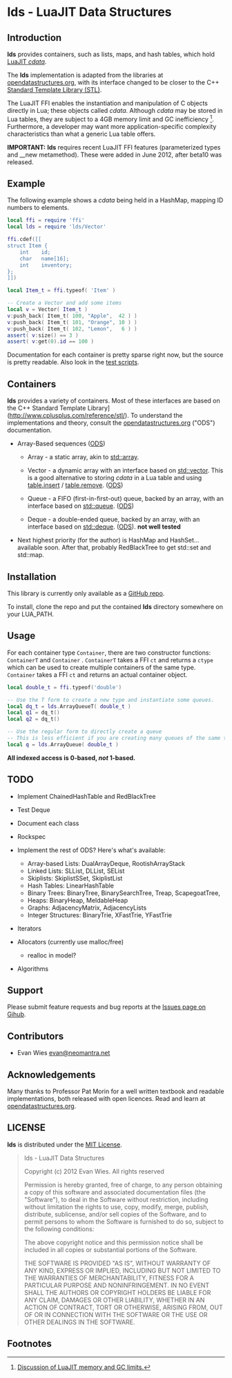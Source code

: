 
# lds - LuaJIT Data Structures

## Introduction

**lds** provides containers, such as lists, maps, and hash tables, which hold [LuaJIT *cdata*](http://luajit.org/ext_ffi_api.html).   

The **lds** implementation is adapted from the libraries at [opendatastructures.org](http://opendatastructures.org), with its interface changed to be closer to the C++ [Standard Template Library (STL)](http://www.cplusplus.com/reference/stl/).  

The LuaJIT FFI enables the instantiation and manipulation of C objects directly in Lua; these objects called *cdata*.  Although *cdata* may be stored in Lua tables, they are subject to a 4GB memory limit and GC inefficiency [^1].  Furthermore, a developer may want more application-specific complexity characteristics than what a generic Lua table offers.

**IMPORTANT:**  **lds** requires recent LuaJIT FFI features (parameterized types and __new metamethod).  These were added in June 2012, after beta10 was released.

## Example

The following example shows a *cdata* being held in a HashMap, mapping ID numbers to elements. 

```lua
local ffi = require 'ffi'
local lds = require 'lds/Vector'

ffi.cdef([[
struct Item {
    int    id;
    char   name[16];
    int    inventory;
};
]])

local Item_t = ffi.typeof( 'Item' )

-- Create a Vector and add some items
local v = Vector( Item_t )
v:push_back( Item_t( 100, "Apple",  42 ) )
v:push_back( Item_t( 101, "Orange", 10 ) )
v:push_back( Item_t( 102, "Lemon",   6 ) )
assert( v:size() == 3 )
assert( v:get(0).id == 100 )
```

Documentation for each container is pretty sparse right now, but the source is pretty readable.  Also look in the [test scripts](https://github.com/neomantra/lds/tree/master/tests).

## Containers

**lds** provides a variety of containers.  Most of these interfaces are based on the C++ Standard Template Library](http://www.cplusplus.com/reference/stl/).  To understand the implementations and theory, consult the [opendatastructures.org](http://opendatastructures.org/ods-cpp/) ("ODS") documentation.

  * Array-Based sequences ([ODS](http://opendatastructures.org/ods-cpp/2_Array_Based_Lists.html))

    * Array - a static array, akin to [std::array](http://www.cplusplus.com/reference/stl/array/).

    * Vector - a dynamic array with an interface based on [std::vector](http://www.cplusplus.com/reference/stl/vector/).  This is a good alternative to storing *cdata* in a Lua table and using [table.insert](http://www.lua.org/manual/5.1/manual.html#pdf-table.insert) / [table.remove](http://www.lua.org/manual/5.1/manual.html#pdf-table.remove). ([ODS](http://opendatastructures.org/ods-cpp/2_1_Fast_Stack_Operations_U.html))

    * Queue - a FIFO (first-in-first-out) queue, backed by an array, with an interface based on [std::queue](http://www.cplusplus.com/reference/stl/queue/). ([ODS](http://opendatastructures.org/ods-cpp/2_3_Array_Based_Queue.html))

    * Deque - a double-ended queue, backed by an array, with an interface based on [std::deque](http://www.cplusplus.com/reference/stl/deque/).  ([ODS](http://opendatastructures.org/ods-cpp/2_4_Fast_Deque_Operations_U.html)).  **not well tested**

 * Next highest priority (for the author) is HashMap and HashSet… available soon.  After that, probably RedBlackTree to get std::set and std::map.

## Installation

This library is currently only available as a [GitHub repo](https://github.com/neomantra/lds).  

To install, clone the repo and put the contained **lds** directory somewhere on your LUA_PATH.

  
## Usage

For each container type `Container`, there are two constructor functions: `ContainerT` and `Container` .  `ContainerT` takes a FFI `ct` and returns a `ctype` which can be used to create multiple containers of the same type.   `Container` takes a FFI `ct` and returns an actual container object.

```lua
local double_t = ffi.typeof('double')

-- Use the T form to create a new type and instantiate some queues.
local dq_t = lds.ArrayQueueT( double_t )
local q1 = dq_t()
local q2 = dq_t()

-- Use the regular form to directly create a queue
-- This is less efficient if you are creating many queues of the same type.
local q = lds.ArrayQueue( double_t )
```

**All indexed access is 0-based, *not* 1-based.**


## TODO

  * Implement ChainedHashTable and RedBlackTree
  
  * Test Deque
  
  * Document each class

  * Rockspec

  * Implement the rest of ODS?  Here's what's available:
    * Array-based Lists: DualArrayDeque, RootishArrayStack
    * Linked Lists:  SLList, DLList, SEList
    * Skiplists:  SkiplistSSet, SkiplistList
    * Hash Tables:  LinearHashTable
    * Binary Trees:  BinaryTree, BinarySearchTree, Treap, ScapegoatTree, 
    * Heaps:  BinaryHeap, MeldableHeap
    * Graphs:  AdjacencyMatrix, AdjacencyLists
    * Integer Structures: BinaryTrie, XFastTrie, YFastTrie

  * Iterators

  * Allocators (currently use malloc/free)
    * realloc in model?

  * Algorithms


## Support

Please submit feature requests and bug reports at the [Issues page on Gihub](http://github.com/neomantra/lds/issues).


## Contributors

  * Evan Wies <evan@neomantra.net>


## Acknowledgements

Many thanks to Professor Pat Morin for a well written textbook and readable implementations, both released with open licences.  Read and learn at [opendatastructures.org](http://opendatastructures.org).


## LICENSE

**lds** is distributed under the [MIT License](http://opensource.org/licenses/mit-license.php).

> lds - LuaJIT Data Structures
> 
> Copyright (c) 2012 Evan Wies.  All rights reserved
> 
> Permission is hereby granted, free of charge, to any person obtaining a copy of this software and associated documentation files (the "Software"), to deal in the Software without restriction, including without limitation the rights to use, copy, modify, merge, publish, distribute, sublicense, and/or sell copies of the Software, and to permit persons to whom the Software is furnished to do so, subject to the following conditions:
> 
> The above copyright notice and this permission notice shall be included in all copies or substantial portions of the Software.
> 
> THE SOFTWARE IS PROVIDED "AS IS", WITHOUT WARRANTY OF ANY KIND, EXPRESS OR IMPLIED, INCLUDING BUT NOT LIMITED TO THE WARRANTIES OF MERCHANTABILITY, FITNESS FOR A PARTICULAR PURPOSE AND NONINFRINGEMENT. IN NO EVENT SHALL THE AUTHORS OR COPYRIGHT HOLDERS BE LIABLE FOR ANY CLAIM, DAMAGES OR OTHER LIABILITY, WHETHER IN AN ACTION OF CONTRACT, TORT OR OTHERWISE, ARISING FROM, OUT OF OR IN CONNECTION WITH THE SOFTWARE OR THE USE OR OTHER DEALINGS IN THE SOFTWARE.


## Footnotes

  [^1]: [Discussion of LuaJIT memory and GC limits.](http://lua-users.org/lists/lua-l/2010-11/msg00241.html)

